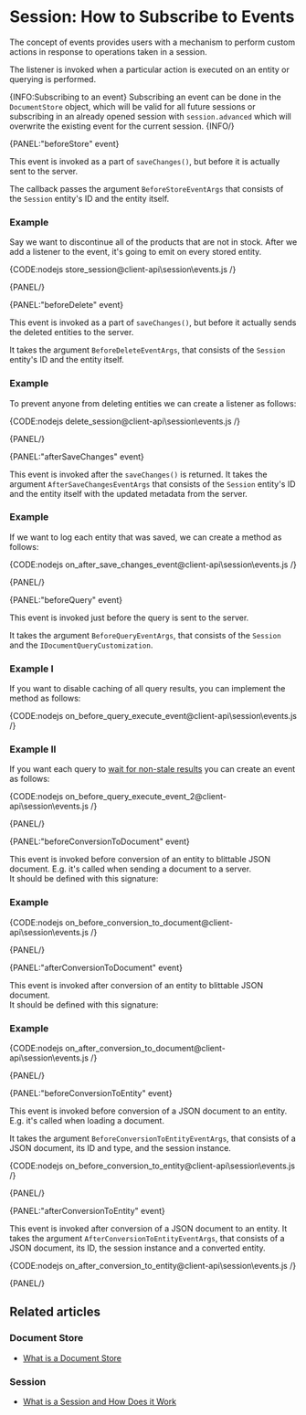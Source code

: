 # Session: How to Subscribe to Events

The concept of events provides users with a mechanism to perform custom actions in response to operations taken in a session. 

The listener is invoked when a particular action is executed on an entity or querying is performed.

{INFO:Subscribing to an event}
Subscribing an event can be done in the `DocumentStore` object, which will be valid for all future sessions or subscribing in an already opened session with `session.advanced` which will overwrite the existing event for the current session. 
{INFO/}

{PANEL:"beforeStore" event}

This event is invoked as a part of `saveChanges()`, but before it is actually sent to the server.

The callback passes the argument `BeforeStoreEventArgs` that consists of the `Session` entity's ID and the entity itself.

### Example

Say we want to discontinue all of the products that are not in stock. After we add a listener to the event, it's going to emit on every stored entity.

{CODE:nodejs store_session@client-api\session\events.js /}

{PANEL/}

{PANEL:"beforeDelete" event}

This event is invoked as a part of `saveChanges()`, but before it actually sends the deleted entities to the server.

It takes the argument `BeforeDeleteEventArgs`, that consists of the `Session` entity's ID and the entity itself.

### Example

To prevent anyone from deleting entities we can create a listener as follows:

{CODE:nodejs delete_session@client-api\session\events.js /}

{PANEL/}

{PANEL:"afterSaveChanges" event}

This event is invoked after the `saveChanges()` is returned. It takes the argument `AfterSaveChangesEventArgs` that consists of the `Session` entity's ID and the entity itself with the updated metadata from the server.

### Example

If we want to log each entity that was saved, we can create a method as follows:

{CODE:nodejs on_after_save_changes_event@client-api\session\events.js /}

{PANEL/}

{PANEL:"beforeQuery" event}

This event is invoked just before the query is sent to the server.

It takes the argument `BeforeQueryEventArgs`, that consists of the `Session` and the `IDocumentQueryCustomization`.

### Example I

If you want to disable caching of all query results, you can implement the method as follows:

{CODE:nodejs on_before_query_execute_event@client-api\session\events.js /}

### Example II

If you want each query to [wait for non-stale results](../../../indexes/stale-indexes) you can create an event as follows:

{CODE:nodejs on_before_query_execute_event_2@client-api\session\events.js /}

{PANEL/}

{PANEL:"beforeConversionToDocument" event}

This event is invoked before conversion of an entity to blittable JSON document. E.g. it's called when sending a document to a server.  
It should be defined with this signature:  

### Example

{CODE:nodejs on_before_conversion_to_document@client-api\session\events.js /}

{PANEL/}

{PANEL:"afterConversionToDocument" event}

This event is invoked after conversion of an entity to blittable JSON document.  
It should be defined with this signature:  


### Example

{CODE:nodejs on_after_conversion_to_document@client-api\session\events.js /}

{PANEL/}

{PANEL:"beforeConversionToEntity" event}

This event is invoked before conversion of a JSON document to an entity. E.g. it's called when loading a document.  

It takes the argument `BeforeConversionToEntityEventArgs`, that consists of a JSON document, its ID and type, and the session instance.  

{CODE:nodejs on_before_conversion_to_entity@client-api\session\events.js /}


{PANEL/}

{PANEL:"afterConversionToEntity" event}

This event is invoked after conversion of a JSON document to an entity. It takes the argument `AfterConversionToEntityEventArgs`, that consists of a JSON document, its ID, the session instance and a converted entity.  

{CODE:nodejs on_after_conversion_to_entity@client-api\session\events.js /}

{PANEL/}

## Related articles

### Document Store

- [What is a Document Store](../../../client-api/what-is-a-document-store)

### Session

- [What is a Session and How Does it Work](../../../client-api/session/what-is-a-session-and-how-does-it-work)

